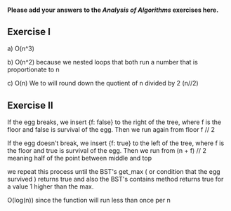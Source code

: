 #### Please add your answers to the ***Analysis of  Algorithms*** exercises here.

## Exercise I

a) O(n^3)


b) O(n^2) because we nested loops that both run a number that is proportionate to n


c) O(n) We to will round down the quotient of n divided by 2 (n//2)

## Exercise II
If the egg breaks, we insert {f: false} to the right of the tree, where f is the floor and false is survival of the egg. Then we run again from floor f // 2 

If the egg doesn't break, we insert {f: true} to the left of the tree, where f is the floor and true is survival of the egg. Then we run from (n + f) // 2 meaning half of the point between middle and top 

we repeat this process until the BST's get_max ( or condition that the egg survived ) returns true and also the BST's contains method returns true for a value 1 higher than the max.

O(log(n)) since the function will run less than once per n

